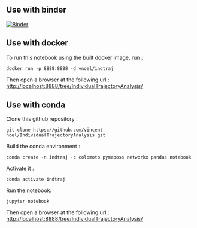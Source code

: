## Use with binder
[![Binder](https://mybinder.org/badge_logo.svg)](https://mybinder.org/v2/gh/vincent-noel/IndividualTrajectoryAnalysis/main?filepath=ObservedSTG.ipynb)

## Use with docker
To run this notebook using the built docker image, run : 
```
docker run -p 8888:8888 -d vnoel/indtraj
```

Then open a browser at the following url : <a href="http://localhost:8888/tree/IndividualTrajectoryAnalysis">http://localhost:8888/tree/IndividualTrajectoryAnalysis/</a>


## Use with conda
Clone this github repository : 
```
git clone https://github.com/vincent-noel/IndividualTrajectoryAnalysis.git
```

Build the conda environment : 
```
conda create -n indtraj -c colomoto pymaboss networkx pandas notebook
```

Activate it : 
```
conda activate indtraj
```

Run the notebook: 
```
jupyter notebook
```
 
Then open a browser at the following url : <a href="http://localhost:8888/tree/IndividualTrajectoryAnalysis/">http://localhost:8888/tree/IndividualTrajectoryAnalysis/</a>
